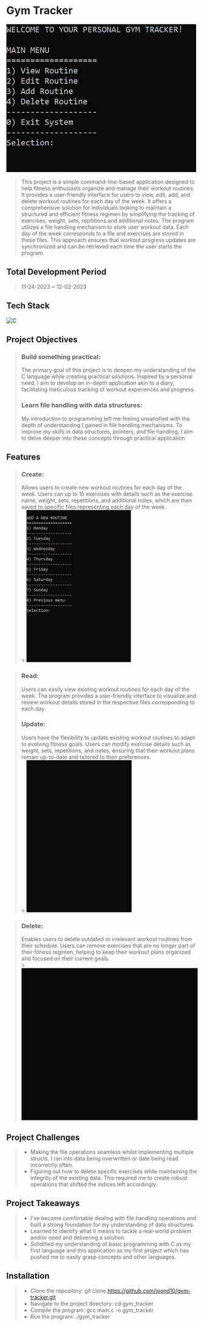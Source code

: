 # Gym Tracker

 <img src="assets/menu-selection.gif" alt="main menu"/>

> This project is a simple command-line-based application designed to help fitness enthusiasts organize and manage their workout routines. It provides a user-friendly interface for users to view, edit, add, and delete workout routines for each day of the week. It offers a comprehensive solution for individuals looking to maintain a structured and efficient fitness regimen by simplifying the tracking of exercises, weight, sets, repititions and additional notes. The program utilizes a file handling mechanism to store user workout data. Each day of the week corresponds to a file and exercises are stored in these files. This approach ensures that workout progress updates are synchronized and can be retrieved each time the user starts the program.

## Total Development Period

> 11-24-2023 ~ 12-02-2023

## Tech Stack

![C](https://img.shields.io/badge/c-%2300599C.svg?style=flat&logo=c&logoColor=white)

## Project Objectives

> ### Build something practical:
>
> The primary goal of this project is to deepen my understanding of the C language while creating practical solutions. Inspired by a personal need, I aim to develop an in-depth application akin to a diary, facilitating meticulous tracking of workout experiences and progress.
>
> ### Learn file handling with data structures:
>
> My introduction to programming left me feeling unsatisfied with the depth of understanding I gained in file handling mechanisms. To improve my skills in data structures, pointers, and file handling, I aim to delve deeper into these concepts through practical application.

## Features

> ### Create:
>
> Allows users to create new workout routines for each day of the week. Users can up to 15 exercises with details such as the exercise name, weight, sets, repetitions, and additional notes, which are then saved to specific files representing each day of the week.
> <br> > <img src="assets/create.gif" height="400" alt="add exercise"/>

> ### Read:
>
> Users can easily view existing workout routines for each day of the week. The program provides a user-friendly interface to visualize and review workout details stored in the respective files corresponding to each day.
>
> ### Update:
>
> Users have the flexibility to update existing workout routines to adapt to evolving fitness goals. Users can modify exercise details such as weight, sets, repetitions, and notes, ensuring that their workout plans remain up-to-date and tailored to their preferences.
> <br> > <img src="assets/editing.gif" height="400" alt="edit exercise"/>

> ### Delete:
>
> Enables users to delete outdated or irrelevant workout routines from their schedule. Users can remove exercises that are no longer part of their fitness regimen, helping to keep their workout plans organized and focused on their current goals.
> <br> > <img src="assets/delete.gif" height="400" alt="delete exercise"/>

## Project Challenges

> - Making the file operations seamless whilst implementing multiple structs. I ran into data being overwritten or date being read incorrectly often.
> - Figuring out how to delete specific exercises while maintaining the integrity of the existing data. This required me to create robust operations that shifted the indices left accordingly.

## Project Takeaways

> - I've become comfortable dealing with file handling operations and built a strong foundation for my understanding of data structures.
> - Learned to identify what it means to tackle a real-world problem and/or need and delivering a solution.
> - Solidified my understanding of basic programming with C as my first language and this application as my first project which has pushed me to easily grasp concepts and other languages.

## Installation

> - Clone the repository: git clone https://github.com/joond10/gym-tracker.git
> - Navigate to the project directory: cd gym_tracker
> - Compile the program: gcc main.c -o gym_tracker
> - Run the program: ./gym_tracker
